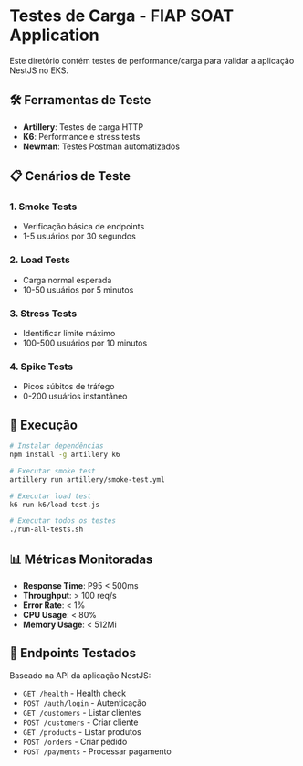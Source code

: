 # Testes de Carga - FIAP SOAT Application

Este diretório contém testes de performance/carga para validar a aplicação NestJS no EKS.

## 🛠️ **Ferramentas de Teste**

- **Artillery**: Testes de carga HTTP
- **K6**: Performance e stress tests
- **Newman**: Testes Postman automatizados

## 📋 **Cenários de Teste**

### 1. **Smoke Tests**
- Verificação básica de endpoints
- 1-5 usuários por 30 segundos

### 2. **Load Tests**
- Carga normal esperada
- 10-50 usuários por 5 minutos

### 3. **Stress Tests**
- Identificar limite máximo
- 100-500 usuários por 10 minutos

### 4. **Spike Tests**
- Picos súbitos de tráfego
- 0-200 usuários instantâneo

## 🚀 **Execução**

```bash
# Instalar dependências
npm install -g artillery k6

# Executar smoke test
artillery run artillery/smoke-test.yml

# Executar load test
k6 run k6/load-test.js

# Executar todos os testes
./run-all-tests.sh
```

## 📊 **Métricas Monitoradas**

- **Response Time**: P95 < 500ms
- **Throughput**: > 100 req/s
- **Error Rate**: < 1%
- **CPU Usage**: < 80%
- **Memory Usage**: < 512Mi

## 🎯 **Endpoints Testados**

Baseado na API da aplicação NestJS:

- `GET /health` - Health check
- `POST /auth/login` - Autenticação
- `GET /customers` - Listar clientes
- `POST /customers` - Criar cliente
- `GET /products` - Listar produtos
- `POST /orders` - Criar pedido
- `POST /payments` - Processar pagamento
